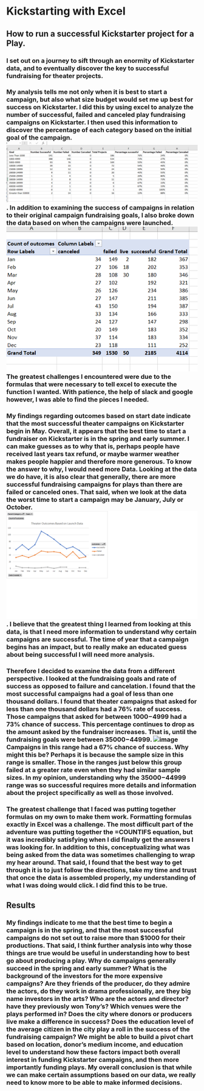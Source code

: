 # Kickstarting with Excel

## How to run a successful Kickstarter project for a Play. 

### I set out on a journey to sift through an enormity of Kickstarter data, and to eventually discover the key to successful fundraising for theater projects. 

### My analysis tells me not only when it is best to start a campaign, but also what size budget would set me up best for success on Kickstarter. I did this by using excel to analyze the number of successful, failed and canceled play fundraising campaigns on Kickstarter. I then used this information to discover the percentage of each category based on the initial goal of the campaign. ![image](https://github.com/ErmaSwartz/kickstarter-analysis/blob/main/Chart.Outcomes.Based.Goals.png). In addition to examining the success of campaigns in relation to their original campaign fundraising goals, I also broke down the data based on when the campaigns were launched. ![image](https://github.com/ErmaSwartz/kickstarter-analysis/blob/main/Pivot.outcomes.based.launch.png) The greatest challenges I encountered were due to the formulas that were necessary to tell excel to execute the function I wanted. With patience, the help of slack and google however, I was able to find the pieces I needed. 


### My findings regarding outcomes based on start date indicate that the most successful theater campaigns on Kickstarter begin in May. Overall, it appears that the best time to start a fundraiser on Kickstarter is in the spring and early summer. I can make guesses as to why that is, perhaps people have received last years tax refund, or maybe warmer weather makes people happier and therefore more generous. To know the answer to why, I would need more Data. Looking at the data we do have, it is also clear that generally, there are more successful fundraising campaigns for plays than there are failed or canceled ones. That said, when we look at the data the worst time to start a campaign may be January, July or October. ![image](https://github.com/ErmaSwartz/kickstarter-analysis/blob/main/Theater_Outcomes_vs_Launch.png.png). I believe that the greatest thing I learned from looking at this data, is that I need more information to understand why certain campaigns are successful. The time of year that a campaign begins has an impact, but to really make an educated guess about being successful I will need more analysis. 

### Therefore I decided to examine the data from a different perspective. I looked at the fundraising goals and rate of success as opposed to failure and cancelation. I found that the most successful campaigns had a goal of less than one thousand dollars. I found that theater campaigns that asked for less than one thousand dollars had a 76% rate of success. Those campaigns that asked for between $1000-$4999 had a 73% chance of success. This percentage continues to drop as the amount asked by the fundraiser increases. That is, until the fundraising goals were between $35000-$44999. ![image](https://https://github.com/ErmaSwartz/kickstarter-analysis/blob/main/Outcomes_vs_Goals.png.png) Campaigns in this range had a 67% chance of success. Why might this be? Perhaps it is because the sample size in this range is smaller. Those in the ranges just below this group failed at a greater rate even when they had similar sample sizes. In my opinion, understanding why the $35000-$44999 range was so successful requires more details and information about the project specifically as well as those involved. 

### The greatest challenge that I faced was putting together formulas on my own to make them work. Formatting formulas exactly in Excel was a challenge. The most difficult part of the adventure was putting together the =COUNTIFS equation, but it was incredibly satisfying when I did finally get the answers I was looking for. In addition to this, conceptualizing what was being asked from the data was sometimes challenging to wrap my hear around. That said, I found that the best way to get through it is to just follow the directions, take my time and trust that once the data is assembled properly, my understanding of what I was doing would click. I did find this to be true.  

## Results 

### My findings indicate to me that the best time to begin a campaign is in the spring, and that the most successful campaigns do not set out to raise more than $1000 for their productions. That said, I think further analysis into why those things are true would be useful in understanding how to best go about producing a play. Why do campaigns generally succeed in the spring and early summer? What is the background of the investors for the more expensive campaigns? Are they friends of the producer, do they admire the actors, do they work in drama professionally, are they big name investors in the arts? Who are the actors and director? have they previously won Tony’s? Which venues were the plays performed in? Does the city where donors or producers live make a difference in success? Does the education level of the average citizen in the city play a roll in the success of the fundraising campaign? We might be able to build a pivot chart based on location, donor’s medium income, and education level to understand how these factors impact both overall interest in funding Kickstarter campaigns, and then more importantly funding plays. My overall conclusion is that while we can make certain assumptions based on our data, we really need to know more to be able to make informed decisions. 





